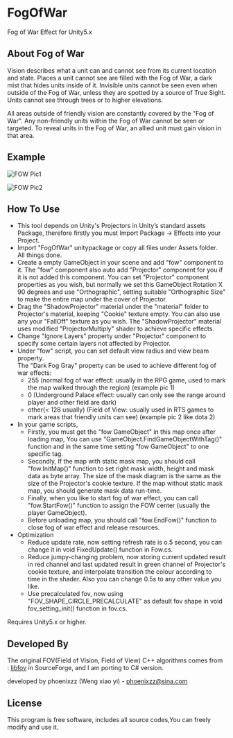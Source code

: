 # FogOfWar
Fog of War Effect for Unity5.x

About Fog of War
-------
Vision describes what a unit can and cannot see from its current location and state. Places a unit cannot see are filled with the Fog of War, a dark mist that hides units inside of it.
Invisible units cannot be seen even when outside of the Fog of War, unless they are spotted by a source of True Sight. Units cannot see through trees or to higher elevations.

All areas outside of friendly vision are constantly covered by the "Fog of War". Any non-friendly units within the Fog of War cannot be seen or targeted. 
To reveal units in the Fog of War, an allied unit must gain vision in that area. 

Example
-------
![FOW Pic1](https://github.com/phoenixzz/FogOfWar/fow1.png)

![FOW Pic2](https://github.com/phoenixzz/FogOfWar/fow2.png)

How To Use
-------
 - This tool depends on Unity's Projectors in Unity’s standard assets Package, therefore firstly you must Import Package -> Effects into your Project.
 - Import "FogOfWar" unitypackage or copy all files under Assets folder. All things done.
 - Create a empty GameObject in your scene and add "fow" component to it. The "fow" component also auto add "Projector" component for you if it is not added this component.
 You can set "Projector" component properties as you wish, but normally we set this GameObject Rotation X 90 degrees and use "Orthographic", setting suitable "Orthographic Size" to
 make the entire map under the cover of Projector.
 - Drag the "ShadowProjector" material under the "material" folder to Projector's material, keeping "Cookie" texture empty. You can also use any your "FallOff" texture as you wish.
 The "ShadowProjector" material uses modified "ProjectorMultiply" shader to achieve specific effects.
 - Change "Ignore Layers" property under "Projector" component to specify some certain layers not affected by Projector.
 - Under "fow" script, you can set default view radius and view beam property.  
  The "Dark Fog Gray" property can be used to achieve different fog of war effects:
    * 255   (normal fog of war effect: usually in the RPG game, used to mark the map walked through the region) (example pic 1)
    * 0      (Underground Palace effect: usually can only see the range around player and other field are dark)
    * other(< 128 usually)  (Field of View: usually used in RTS games to mark areas that friendly units can see) (example pic 2 like dota 2)
 - In your game scripts,
    * Firstly, you must get the "fow GameObject" in this map once after loading map, You can use "GameObject.FindGameObjectWithTag()" function and in the same time 
setting "fow GameObject" to one specific tag.
    * Secondly, If the map with static mask map, you should call "fow.InitMap()" function to set right mask width, height and mask data as byte array. 
The size of the mask diagram is the same as the size of the Projector's cookie texture. If the map without static mask map, you should generate mask data run-time.
    * Finally, when you like to start fog of war effect, you can call "fow.StartFow()" function to assign the FOW center (usually the player GameObject).
    * Before unloading map, you should call "fow.EndFow()" function to close fog of war effect and release resources.
 - Optimization
    * Reduce update rate, now setting refresh rate is o.5 second, you can change it in void FixedUpdate() function in Fow.cs.
    * Reduce jumpy-changing problem, now storing current updated result in red channel and last updated result in green channel of Projector's cookie texture, 
and interpolate transition the colour according to time in the shader. Also you can change 0.5s to any other value you like.
    * Use precalculated fov, now using "FOV_SHAPE_CIRCLE_PRECALCULATE" as default fov shape in void fov_setting_init() function in fov.cs.
 
Requires Unity5.x  or higher.

Developed By
-------
The original FOV(Field of Vision, Field of View) C++ algorithms comes from :
[libfov](https://sourceforge.net/projects/libfov/) in SourceForge, and I am porting to C# version.


developed by phoenixzz (Weng xiao yi) - <phoenixzz@sina.com>


License
-------
This program is free software, includes all source codes,You can freely modify and use it.